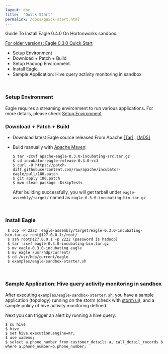 ```yaml
---
layout: doc
title:  "Quick Start" 
permalink: /docs/quick-start.html
---
```


Guide To Install Eagle 0.4.0 On Hortonworks sandbox. 

[For older versions: Eagle 0.3.0 Quick Start](/docs/quick-start-0.3.0.html)

* Setup Environment
* Download + Patch + Build
* Setup Hadoop Environment.
* Install Eagle.
* Sample Application: Hive query activity monitoring in sandbox
<br/>

### **Setup Environment**
Eagle requires a streaming environment to run various applications. For more details, please check [Setup Environment](/docs/deployment-env.html)
<br/>

### **Download + Patch + Build**
* Download latest Eagle source released From Apache [[Tar]](http://www-us.apache.org/dist/incubator/eagle/apache-eagle-0.3.0-incubating/apache-eagle-0.3.0-incubating-src.tar.gz) , [[MD5]](http://www-us.apache.org/dist/incubator/eagle/apache-eagle-0.3.0-incubating/apache-eagle-0.3.0-incubating-src.tar.gz.md5) 
* Build manually with [Apache Maven](https://maven.apache.org/):

	  $ tar -zxvf apache-eagle-0.3.0-incubating-src.tar.gz
	  $ cd incubator-eagle-release-0.3.0-rc3  
	  $ curl -O https://patch-diff.githubusercontent.com/raw/apache/incubator-eagle/pull/180.patch
	  $ git apply 180.patch
	  $ mvn clean package -DskipTests

	After building successfully, you will get tarball under `eagle-assembly/target/` named as `eagle-0.3.0-incubating-bin.tar.gz`
<br/>

### **Install Eagle**
    
     $ scp -P 2222  eagle-assembly/target/eagle-0.3.0-incubating-bin.tar.gz root@127.0.0.1:/root/
     $ ssh root@127.0.0.1 -p 2222 (password is hadoop)
     $ tar -zxvf eagle-0.3.0-incubating-bin.tar.gz
     $ mv eagle-0.3.0-incubating eagle
     $ mv eagle /usr/hdp/current/
     $ cd /usr/hdp/current/eagle
     $ examples/eagle-sandbox-starter.sh

<br/>

### **Sample Application: Hive query activity monitoring in sandbox**
After executing `examples/eagle-sandbox-starter.sh`, you have a sample application (topology) running on the storm (check with [storm ui](http://sandbox.hortonworks.com:8744/index.html)), and a sample policy of hive activity monitoring defined.

Next you can trigger an alert by running a hive query.

~~~
$ su hive
$ hive
$ set hive.execution.engine=mr;
$ use xademo;
$ select a.phone_number from customer_details a, call_detail_records b where a.phone_number=b.phone_number;
~~~
<br/>
